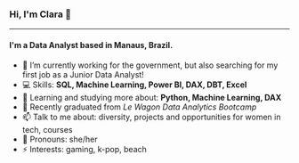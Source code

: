 ### Hi, I'm Clara 👋
---

#### I'm a Data Analyst based in Manaus, Brazil.

- 🔭 I’m currently working for the government, but also searching for my first job as a Junior Data Analyst!
- 💻 Skills: **SQL, Machine Learning, Power BI, DAX, DBT, Excel**
- 🌱 Learning and studying more about: **Python, Machine Learning, DAX**
- 🚌 Recently graduated from *Le Wagon Data Analytics Bootcamp*
- 📫 Talk to me about: diversity, projects and opportunities for women in tech, courses
- 🌈 Pronouns: she/her
- ⚡ Interests: gaming, k-pop, beach
